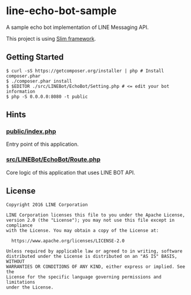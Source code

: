 line-echo-bot-sample
==

A sample echo bot implementation of LINE Messaging API.

This project is using [Slim framework](http://www.slimframework.com/).

Getting Started
--

```
$ curl -sS https://getcomposer.org/installer | php # Install composer.phar
$ ./composer.phar install
$ $EDITOR ./src/LINEBot/EchoBot/Setting.php # <= edit your bot information
$ php -S 0.0.0.0:8080 -t public
```

Hints
--

### [public/index.php](./public/index.php)

Entry point of this application.

### [src/LINEBot/EchoBot/Route.php](./src/LINEBot/EchoBot/Route.php)

Core logic of this application that uses LINE BOT API.

License
--

```
Copyright 2016 LINE Corporation

LINE Corporation licenses this file to you under the Apache License,
version 2.0 (the "License"); you may not use this file except in compliance
with the License. You may obtain a copy of the License at:

  https://www.apache.org/licenses/LICENSE-2.0

Unless required by applicable law or agreed to in writing, software
distributed under the License is distributed on an "AS IS" BASIS, WITHOUT
WARRANTIES OR CONDITIONS OF ANY KIND, either express or implied. See the
License for the specific language governing permissions and limitations
under the License.
```

